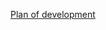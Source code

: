 [Plan of development](https://raw.githubusercontent.com/Eleven-team/info/main/Plan_of_Development.md?token=AHU7CTSZ5PUS6MZ7SLW65DS7U2AQC ':include')
